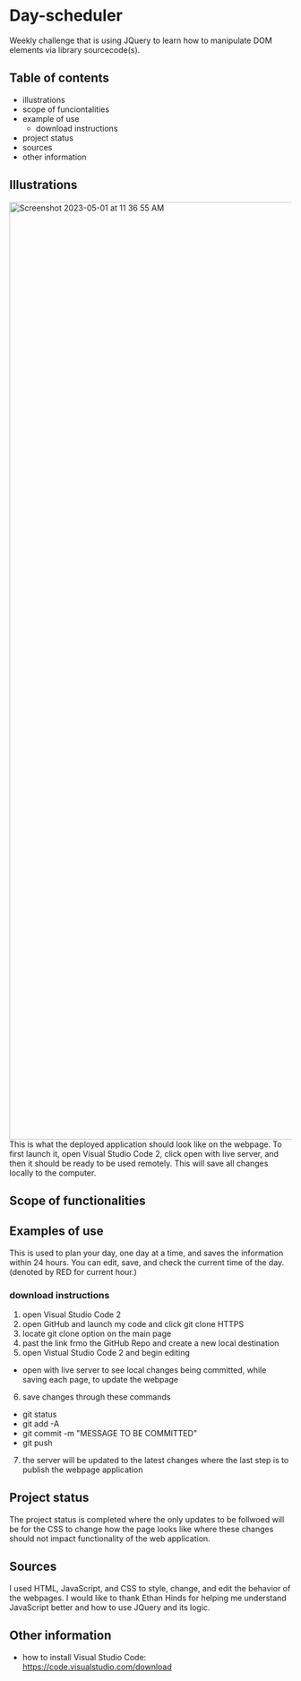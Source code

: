 # Day-scheduler
Weekly challenge that is using JQuery to learn how to manipulate DOM elements via library sourcecode(s).
## Table of contents
- illustrations
- scope of funciontalities
- example of use
  - download instructions
- project status
- sources 
- other information 
## Illustrations
<img width="1674" alt="Screenshot 2023-05-01 at 11 36 55 AM" src="https://user-images.githubusercontent.com/126469345/235429804-e0b2b96a-5104-4193-9dc4-2abd1970f406.png">
This is what the deployed application should look like on the webpage. To first launch it, open Visual Studio Code 2, click open with live server, and then it should be ready to be used remotely. This will save all changes locally to the computer.

## Scope of functionalities 
## Examples of use
This is used to plan your day, one day at a time, and saves the information within 24 hours. You can edit, save, and check the current time of the day. (denoted by RED for current hour.)

### download instructions
1) open Visual Studio Code 2 
2) open GitHub and launch my code and click git clone HTTPS
3) locate git clone option on the main page
4) past the link frmo the GitHub Repo and create a new local destination
5) open Vistual Studio Code 2 and begin editing 
  - open with live server to see local changes being committed, while saving each page, to update the webpage
 

6) save changes through these commands
  - git status 
  -  git add -A
  - git commit -m "MESSAGE TO BE COMMITTED"
  - git push

7) the server will be updated to the latest changes where the last step is to publish the webpage application

## Project status 
The project status is completed where the only updates to be follwoed will be for the CSS to change how the page looks like where these changes should not impact functionality of the web application.
## Sources
I used HTML, JavaScript, and CSS to style, change, and edit the behavior of the webpages.
I would like to thank Ethan Hinds for helping me understand JavaScript better and how to use JQuery and its logic.
## Other information
- how to install Visual Studio Code: https://code.visualstudio.com/download

